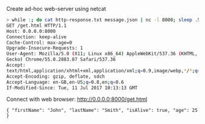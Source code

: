 Create ad-hoc web-server using netcat
```bash
> while :; do cat http-response.txt message.json | nc -l 8000; sleep .5; done
GET /get.html HTTP/1.1
Host: 0.0.0.0:8000
Connection: keep-alive
Cache-Control: max-age=0
Upgrade-Insecure-Requests: 1
User-Agent: Mozilla/5.0 (X11; Linux x86_64) AppleWebKit/537.36 (KHTML, like
Gecko) Chrome/55.0.2883.87 Safari/537.36
Accept:
text/html,application/xhtml+xml,application/xml;q=0.9,image/webp,*/*;q=0.8
Accept-Encoding: gzip, deflate, sdch
Accept-Language: en-GB,en-US;q=0.8,en;q=0.6
If-Modified-Since: Tue, 11 Jul 2017 10:13:13 GMT
```
Connect with web browser: http://0.0.0.0:8000/get.html
```
{ "firstName": "John", "lastName": "Smith", "isAlive": true, "age": 25 }
```

